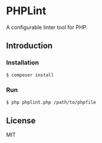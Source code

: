 # PHPLint

A configurable linter tool for PHP.

## Introduction

### Installation

```sh
$ composer install
```

### Run

```sh
$ php phplint.php /path/to/phpfile
```

## License

MIT
